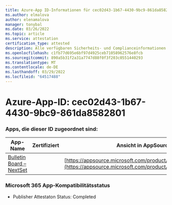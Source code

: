 ```yaml
---
title: Azure-App ID-Informationen für cec02d43-1b67-4430-9bc9-861da8582801
ms.author: elmalova
author: elenamalova
manager: tonybal
ms.date: 03/26/2022
ms.topic: article
ms.service: attestation
certification_type: attested
description: Alle verfügbaren Sicherheits- und Complianceinformationen für cec02d43-1b67-4430-9bc9-861da8582801.
ms.openlocfilehash: c1fb77d695e6bf97d4925ceb71058962576e8fcb
ms.sourcegitcommit: 890a5b31f2a31a7747d88f0f3f203c0551440293
ms.translationtype: MT
ms.contentlocale: de-DE
ms.lasthandoff: 03/29/2022
ms.locfileid: "64517488"
---
```

# <a name="azure-app-id-cec02d43-1b67-4430-9bc9-861da8582801"></a>Azure-App-ID: cec02d43-1b67-4430-9bc9-861da8582801


### <a name="apps-associated-with-this-id"></a>Apps, die dieser ID zugeordnet sind:
| **App-Name** | **Zertifiziert** | **Ansicht in AppSource** |
|--------------|---------------|-----------------------|
| [Bulletin Board – NextSet](../forward/WA200002122.md) |  | [https://appsource.microsoft.com/product/office/WA200002122](https://appsource.microsoft.com/product/office/WA200002122) |

### <a name="microsoft-365-app-compliance-status"></a>Microsoft 365 App-Kompatibilitätsstatus
- Publisher Attestaton Status: Completed
